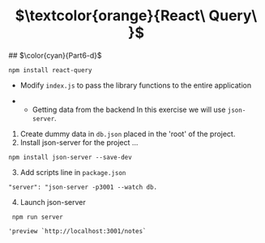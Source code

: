 <h1 align="center"> $\textcolor{orange}{React\ Query\ }$
</h1>

<detail>
<summary>
## $\color{cyan}{Part6-d}$
</summary>

```
npm install react-query
```

- Modify `index.js` to pass the library functions to the entire application

- - Getting data from the backend
    In this exercise we will use `json-server`.

1. Create dummy data in `db.json` placed in the 'root' of the project.
2. Install json-server for the project ...

```
npm install json-server --save-dev
```

3.  Add scripts line in `package.json`

```
"server": "json-server -p3001 --watch db.

```

4.  Launch json-server

```
 npm run server
```

    'preview `http://localhost:3001/notes`

</detail>
